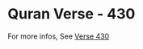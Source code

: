 # Quran Verse - 430 

For more infos, See [Verse 430](https://www.quranbookk.com/quran/search?q=430)